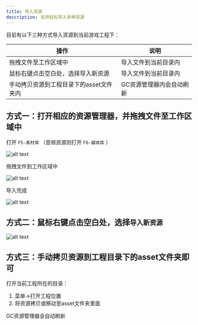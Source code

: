 ```yaml
---
title: 导入资源
description: 支持轻松导入多种资源
---
```


目前有以下三种方式导入资源到当前游戏工程下：

| 操作                                    | 说明                     |
| --------------------------------------- | ------------------------ |
| 拖拽文件至工作区域中                    | 导入文件到当前目录内     |
| 鼠标右键点击空白处，选择导入新资源      | 导入文件到当前目录内     |
| 手动拷贝资源到工程目录下的asset文件夹内 | GC资源管理器内会自动刷新 |

## 方式一：打开相应的资源管理器，并拖拽文件至工作区域中

打开 `F5-素材库` （音频资源则打开 `F6-媒体库` ）

![alt text](https://cdn.gcw.wiki.wiki/gcw/image/zh_hans/getting-started/6.assets/3.import/image.png)

拖拽文件到工作区域中

![alt text](https://cdn.gcw.wiki.wiki/gcw/image/zh_hans/getting-started/6.assets/3.import/image-1.png)

导入完成

![alt text](https://cdn.gcw.wiki.wiki/gcw/image/zh_hans/getting-started/6.assets/3.import/image-2.png)

## 方式二：鼠标右键点击空白处，选择`导入新资源`

![alt text](https://cdn.gcw.wiki.wiki/gcw/image/zh_hans/getting-started/6.assets/3.import/image-3.png)

## 方式三：手动拷贝资源到工程目录下的asset文件夹即可

打开当前工程所在的目录：

1. 菜单->打开工程位置
2. 将资源拷贝或移动至asset文件夹里面

GC资源管理器会自动刷新

